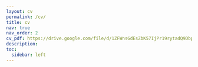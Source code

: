 ```yaml
---
layout: cv
permalink: /cv/
title: cv
nav: true
nav_order: 2
cv_pdf: https://drive.google.com/file/d/1ZFWnsGdEsZbK57IjPr19rytadQ9DbpH2/view?usp=sharing
description:
toc:
  sidebar: left
---
```

